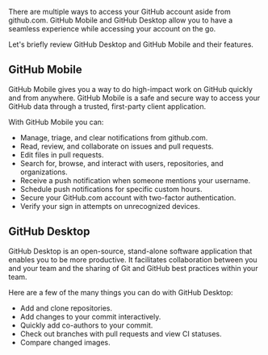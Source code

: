 There are multiple ways to access your GitHub account aside from github.com. GitHub Mobile and GitHub Desktop allow you to have a seamless experience while accessing your account on the go.

Let's briefly review GitHub Desktop and GitHub Mobile and their features.

## GitHub Mobile

GitHub Mobile gives you a way to do high-impact work on GitHub quickly and from anywhere. GitHub Mobile is a safe and secure way to access your GitHub data through a trusted, first-party client application.

With GitHub Mobile you can:

- Manage, triage, and clear notifications from github.com.
- Read, review, and collaborate on issues and pull requests.
- Edit files in pull requests.
- Search for, browse, and interact with users, repositories, and organizations.
- Receive a push notification when someone mentions your username.
- Schedule push notifications for specific custom hours.
- Secure your GitHub.com account with two-factor authentication.
- Verify your sign in attempts on unrecognized devices.

## GitHub Desktop

GitHub Desktop is an open-source, stand-alone software application that enables you to be more productive. It facilitates collaboration between you and your team and the sharing of Git and GitHub best practices within your team.

Here are a few of the many things you can do with GitHub Desktop:

- Add and clone repositories.
- Add changes to your commit interactively.
- Quickly add co-authors to your commit.
- Check out branches with pull requests and view CI statuses.
- Compare changed images.
